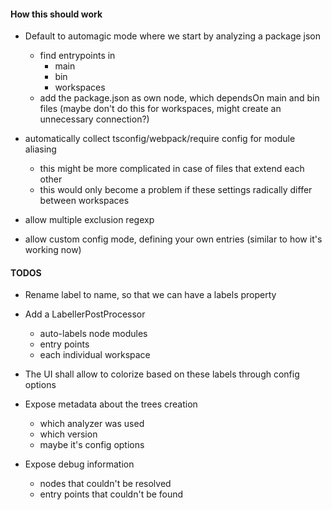#### How this should work

- Default to automagic mode where we start by analyzing a package json

  - find entrypoints in
    - main
    - bin
    - workspaces
  - add the package.json as own node, which dependsOn main and bin files (maybe don't do this for workspaces, might create an unnecessary connection?)

- automatically collect tsconfig/webpack/require config for module aliasing

  - this might be more complicated in case of files that extend each other
  - this would only become a problem if these settings radically differ between workspaces

- allow multiple exclusion regexp

- allow custom config mode, defining your own entries (similar to how it's working now)

#### TODOS

- Rename label to name, so that we can have a labels property
- Add a LabellerPostProcessor

  - auto-labels node modules
  - entry points
  - each individual workspace

- The UI shall allow to colorize based on these labels through
  config options

- Expose metadata about the trees creation

  - which analyzer was used
  - which version
  - maybe it's config options

- Expose debug information
  - nodes that couldn't be resolved
  - entry points that couldn't be found
